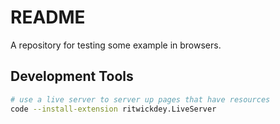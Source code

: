 # README

A repository for testing some example in browsers.  

## Development Tools

```sh
# use a live server to server up pages that have resources
code --install-extension ritwickdey.LiveServer
```
